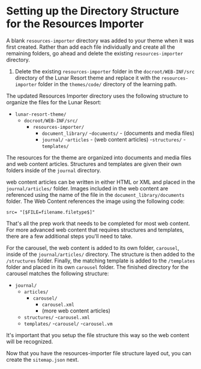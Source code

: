 # Setting up the Directory Structure for the Resources Importer

A blank `resources-importer` directory was added to your theme when it was first 
created. Rather than add each file individually and create all the remaining 
folders, go ahead and delete the existing `resources-importer` directory.

1. Delete the existing `resources-importer` folder in the `docroot/WEB-INF/src` 
   directory of the Lunar Resort theme and replace it with the 
   `resources-importer` folder in the `themes/code/` directory of the learning 
   path.
   
The updated Resources Importer directory uses the following structure to 
organize the files for the Lunar Resort:

- `lunar-resort-theme/`
    - `docroot/WEB-INF/src/`
        - `resources-importer/`
            - `document_library/`
            	-`documents/`
            		- (documents and media files)
            - `journal/`
            	-`articles`
            		- (web content articles)
            	-`structures/`
            	-`templates/`
   
The resources for the theme are organized into documents and media files and
web content articles. Structures and templates are given their own folders
inside of the `journal` directory.
            	
web content articles can be written in either HTML or XML and placed in the 
`journal/articles/` folder. Images included in the web content are referenced 
using the name of the file in the `document_library/documents` folder. The Web 
Content references the image using the following code:
   
    src= "[$FILE=filename.filetype$]"
        
That's all the prep work that needs to be completed for most web content. For
more advanced web content that requires structures and templates, there are a 
few additional steps you'll need to take.

For the carousel, the web content is added to its own folder, `carousel`, inside 
of the `journal/articles/` directory. The structure is then added to the 
`/structures` folder. Finally, the matching template is added to the 
`/templates` folder and placed in its own `carousel` folder. The finished 
directory for the carousel matches the following structure:

- `journal/`
    - `articles/`
        - `carousel/`
            - `carousel.xml`
            - (more web content articles)
    - `structures/`
        -`carousel.xml`
    - `templates/`
        -`carousel/`
            -`carousel.vm`

It's important that you setup the file structure this way so the web
content will be recognized.

Now that you have the resources-importer file structure layed out, you can
create the `sitemap.json` next.